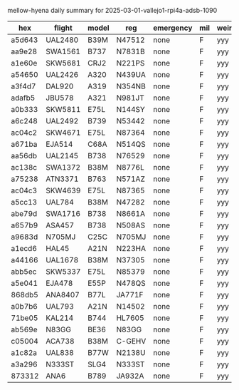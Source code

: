mellow-hyena daily summary for 2025-03-01-vallejo1-rpi4a-adsb-1090

|hex|flight|model|reg|emergency|mil|weirdo|
|--|--|--|--|--|--|--|
|a5d643|UAL2480|B39M|N47512|none|F|yyy|
|aa9e28|SWA1561|B737|N7831B|none|F|yyy|
|a1e60e|SKW5681|CRJ2|N221PS|none|F|yyy|
|a54650|UAL2426|A320|N439UA|none|F|yyy|
|a3f4d7|DAL920|A319|N354NB|none|F|yyy|
|adafb5|JBU578|A321|N981JT|none|F|yyy|
|a0b333|SKW5811|E75L|N144SY|none|F|yyy|
|a6c248|UAL2492|B739|N53442|none|F|yyy|
|ac04c2|SKW4671|E75L|N87364|none|F|yyy|
|a671ba|EJA514|C68A|N514QS|none|F|yyy|
|aa56db|UAL2145|B738|N76529|none|F|yyy|
|ac138c|SWA1372|B38M|N8776L|none|F|yyy|
|a75238|ATN3371|B763|N571AZ|none|F|yyy|
|ac04c3|SKW4639|E75L|N87365|none|F|yyy|
|a5cc13|UAL784|B38M|N47282|none|F|yyy|
|abe79d|SWA1716|B738|N8661A|none|F|yyy|
|a657b9|ASA457|B738|N508AS|none|F|yyy|
|a9683d|N705MJ|C25C|N705MJ|none|F|yyy|
|a1ecd6|HAL45|A21N|N223HA|none|F|yyy|
|a44166|UAL1678|B38M|N37305|none|F|yyy|
|abb5ec|SKW5337|E75L|N85379|none|F|yyy|
|a5e041|EJA478|E55P|N478QS|none|F|yyy|
|868db5|ANA8407|B77L|JA771F|none|F|yyy|
|a0b7b6|UAL793|A21N|N14502|none|F|yyy|
|71be05|KAL214|B744|HL7605|none|F|yyy|
|ab569e|N83GG|BE36|N83GG|none|F|yyy|
|c05004|ACA738|B38M|C-GEHV|none|F|yyy|
|a1c82a|UAL838|B77W|N2138U|none|F|yyy|
|a3a296|N333ST|SLG4|N333ST|none|F|yyy|
|873312|ANA6|B789|JA932A|none|F|yyy|
